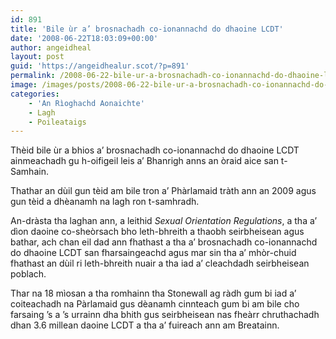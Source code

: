 ```yaml
---
id: 891
title: 'Bile ùr a’ brosnachadh co-ionannachd do dhaoine LCDT'
date: '2008-06-22T18:03:09+00:00'
author: angeidheal
layout: post
guid: 'https://angeidhealur.scot/?p=891'
permalink: /2008-06-22-bile-ur-a-brosnachadh-co-ionannachd-do-dhaoine-lcdt/
image: /images/posts/2008-06-22-bile-ur-a-brosnachadh-co-ionannachd-do-dhaoine-lcdt.webp
categories:
    - 'An Rìoghachd Aonaichte'
    - Lagh
    - Poileataigs
---
```


Thèid bile ùr a bhios a’ brosnachadh co-ionannachd do dhaoine LCDT ainmeachadh gu h-oifigeil leis a’ Bhanrigh anns an òraid aice san t-Samhain.

Thathar an dùil gun tèid am bile tron a’ Phàrlamaid tràth ann an 2009 agus gun tèid a dhèanamh na lagh ron t-samhradh.

An-dràsta tha laghan ann, a leithid *Sexual Orientation Regulations*, a tha a’ dìon daoine co-sheòrsach bho leth-bhreith a thaobh seirbheisean agus bathar, ach chan eil dad ann fhathast a tha a’ brosnachadh co-ionannachd do dhaoine LCDT san fharsaingeachd agus mar sin tha a’ mhòr-chuid fhathast an dùil ri leth-bhreith nuair a tha iad a’ cleachdadh seirbheisean poblach.

Thar na 18 mìosan a tha romhainn tha Stonewall ag ràdh gum bi iad a’ coiteachadh na Pàrlamaid gus dèanamh cinnteach gum bi am bile cho farsaing ’s a ’s urrainn dha bhith gus seirbheisean nas fheàrr chruthachadh dhan 3.6 millean daoine LCDT a tha a’ fuireach ann am Breatainn.
